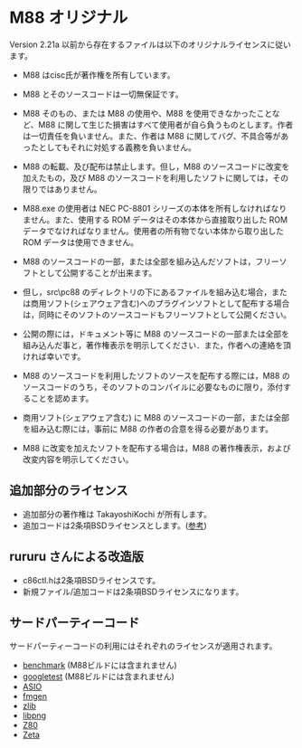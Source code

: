 # M88 オリジナル

Version 2.21a 以前から存在するファイルは以下のオリジナルライセンスに従います。

* M88 はcisc氏が著作権を所有しています。
* M88 とそのソースコードは一切無保証です。
* M88 そのもの、または M88 の使用や、M88 を使用できなかったことなど、M88 に関して生じた損害はすべて使用者が自ら負うものとします。作者は一切責任を負いません。また、作者は M88 に関してバグ、不具合等があったとしてもそれに対処する義務を負いません。
* M88 の転載、及び配布は禁止します。但し，M88 のソースコードに改変を加えたもの，及び M88 のソースコードを利用したソフトに関しては，その限りではありません。
* M88.exe の使用者は NEC PC-8801 シリーズの本体を所有しなければなりません。また、使用する ROM データはその本体から直接取り出した ROM データでなければなりません。使用者の所有物でない本体から取り出した ROM データは使用できません。

* M88 のソースコードの一部，または全部を組み込んだソフトは，フリーソフトとして公開することが出来ます。
* 但し，src\pc88 のディレクトリの下にあるファイルを組み込む場合，または商用ソフト(シェアウェア含む)へのプラグインソフトとして配布する場合は，同時にそのソフトのソースコードもフリーソフトとして公開ください。
* 公開の際には，ドキュメント等に M88 のソースコードの一部または全部を組み込んだ事と，著作権表示を明示してください．また，作者への連絡を頂ければ幸いです。
* M88 のソースコードを利用したソフトのソースを配布する際には，M88 のソースコードのうち，そのソフトのコンパイルに必要なものに限り，添付することを認めます。
* 商用ソフト(シェアウェア含む) に M88 のソースコードの一部，または全部を組み込む際には，事前に M88 の作者の合意を得る必要があります。
* M88 に改変を加えたソフトを配布する場合は，M88 の著作権表示，および改変内容を明示してください。

## 追加部分のライセンス

* 追加部分の著作権は TakayoshiKochi が所有します。
* 追加コードは2条項BSDライセンスとします。([参考](https://licenses.opensource.jp/BSD-2-Clause/BSD-2-Clause.html))

## rururu さんによる改造版

* c86ctl.hは2条項BSDライセンスです。
* 新規ファイル/追加コードは2条項BSDライセンスになります。

## サードパーティーコード

サードパーティーコードの利用にはそれぞれのライセンスが適用されます。

* [benchmark](./third_party/benchmark/LICENSE) (M88ビルドには含まれません)
* [googletest](.third_party/gtest/LICENSE) (M88ビルドには含まれません)
* [ASIO](https://www.steinberg.net/developers/)
* [fmgen](./third_party/fmgen/readme.txt)
* [zlib](./third_party/zlib/LICENSE)
* [libpng](./third_party/libpng/LICENSE)
* [Z80](./third_party/Z80/COPYING.LESSER)
* [Zeta](./third_party/Zeta/COPYING.LESSER)
